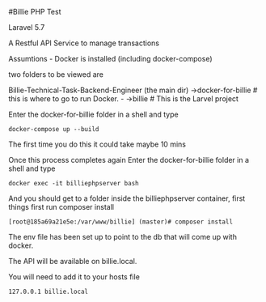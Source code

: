 #Billie PHP Test

Laravel 5.7

A Restful API Service to manage transactions

Assumtions - 
  Docker is installed (including docker-compose)

two folders to be viewed are 

Billie-Technical-Task-Backend-Engineer (the main dir)
->docker-for-billie    # this is where to go to run Docker. - 
->billie               # This is the Larvel project

Enter the docker-for-billie folder in a shell and type

```
docker-compose up --build
```

The first time you do this it could take maybe 10 mins

Once this process completes again Enter the docker-for-billie folder in a shell and type

```
docker exec -it billiephpserver bash
```

And you should get to a folder inside the billiephpserver container, first things first run composer install 

```
[root@185a69a21e5e:/var/www/billie] (master)# composer install 
```

The env file has been set up to point to the db that will come up with docker.

The API will be available on billie.local. 

You will need to add it to your hosts file

```
127.0.0.1 billie.local
```
